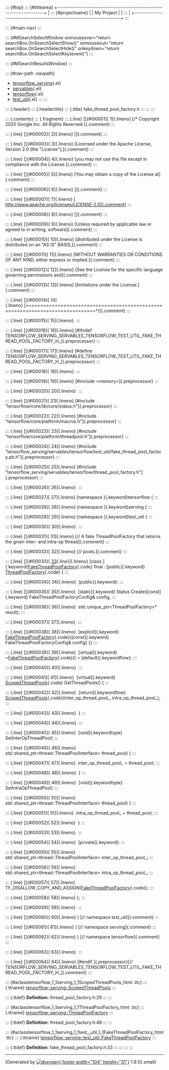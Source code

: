 ::: {#top}
::: {#titlearea}
+-----------------------------------------------------------------------+
| ::: {#projectname}                                                    |
| My Project                                                            |
| :::                                                                   |
+-----------------------------------------------------------------------+
:::

::: {#main-nav}
:::

::: {#MSearchSelectWindow onmouseover="return searchBox.OnSearchSelectShow()" onmouseout="return searchBox.OnSearchSelectHide()" onkeydown="return searchBox.OnSearchSelectKey(event)"}
:::

::: {#MSearchResultsWindow}
:::

::: {#nav-path .navpath}
-   [tensorflow\_serving](dir_bbc8937306723ff096d79d77f4a73363.html){.el}
-   [servables](dir_e240d895a087fc4ce46e8f4c52318018.html){.el}
-   [tensorflow](dir_143c99ffaf6c8b3b63b06c22e49d7998.html){.el}
-   [test\_util](dir_02e7f11df71bfe34e46d134dc12d183d.html){.el}
:::
:::

::: {.header}
::: {.headertitle}
::: {.title}
fake\_thread\_pool\_factory.h
:::
:::
:::

::: {.contents}
::: {.fragment}
::: {.line}
[]{#l00001}[ 1]{.lineno} [/\* Copyright 2020 Google Inc. All Rights
Reserved.]{.comment}
:::

::: {.line}
[]{#l00002}[ 2]{.lineno} []{.comment}
:::

::: {.line}
[]{#l00003}[ 3]{.lineno} [Licensed under the Apache License, Version 2.0
(the \"License\");]{.comment}
:::

::: {.line}
[]{#l00004}[ 4]{.lineno} [you may not use this file except in compliance
with the License.]{.comment}
:::

::: {.line}
[]{#l00005}[ 5]{.lineno} [You may obtain a copy of the License
at]{.comment}
:::

::: {.line}
[]{#l00006}[ 6]{.lineno} []{.comment}
:::

::: {.line}
[]{#l00007}[ 7]{.lineno} [
http://www.apache.org/licenses/LICENSE-2.0]{.comment}
:::

::: {.line}
[]{#l00008}[ 8]{.lineno} []{.comment}
:::

::: {.line}
[]{#l00009}[ 9]{.lineno} [Unless required by applicable law or agreed to
in writing, software]{.comment}
:::

::: {.line}
[]{#l00010}[ 10]{.lineno} [distributed under the License is distributed
on an \"AS IS\" BASIS,]{.comment}
:::

::: {.line}
[]{#l00011}[ 11]{.lineno} [WITHOUT WARRANTIES OR CONDITIONS OF ANY KIND,
either express or implied.]{.comment}
:::

::: {.line}
[]{#l00012}[ 12]{.lineno} [See the License for the specific language
governing permissions and]{.comment}
:::

::: {.line}
[]{#l00013}[ 13]{.lineno} [limitations under the License.]{.comment}
:::

::: {.line}
[]{#l00014}[
14]{.lineno} [==============================================================================\*/]{.comment}
:::

::: {.line}
[]{#l00015}[ 15]{.lineno} 
:::

::: {.line}
[]{#l00016}[ 16]{.lineno} [\#ifndef
TENSORFLOW\_SERVING\_SERVABLES\_TENSORFLOW\_TEST\_UTIL\_FAKE\_THREAD\_POOL\_FACTORY\_H\_]{.preprocessor}
:::

::: {.line}
[]{#l00017}[ 17]{.lineno} [\#define
TENSORFLOW\_SERVING\_SERVABLES\_TENSORFLOW\_TEST\_UTIL\_FAKE\_THREAD\_POOL\_FACTORY\_H\_]{.preprocessor}
:::

::: {.line}
[]{#l00018}[ 18]{.lineno} 
:::

::: {.line}
[]{#l00019}[ 19]{.lineno} [\#include \<memory\>]{.preprocessor}
:::

::: {.line}
[]{#l00020}[ 20]{.lineno} 
:::

::: {.line}
[]{#l00021}[ 21]{.lineno} [\#include
\"tensorflow/core/lib/core/status.h\"]{.preprocessor}
:::

::: {.line}
[]{#l00022}[ 22]{.lineno} [\#include
\"tensorflow/core/platform/macros.h\"]{.preprocessor}
:::

::: {.line}
[]{#l00023}[ 23]{.lineno} [\#include
\"tensorflow/core/platform/threadpool.h\"]{.preprocessor}
:::

::: {.line}
[]{#l00024}[ 24]{.lineno} [\#include
\"tensorflow\_serving/servables/tensorflow/test\_util/fake\_thread\_pool\_factory.pb.h\"]{.preprocessor}
:::

::: {.line}
[]{#l00025}[ 25]{.lineno} [\#include
\"tensorflow\_serving/servables/tensorflow/thread\_pool\_factory.h\"]{.preprocessor}
:::

::: {.line}
[]{#l00026}[ 26]{.lineno} 
:::

::: {.line}
[]{#l00027}[ 27]{.lineno} [namespace ]{.keyword}tensorflow {
:::

::: {.line}
[]{#l00028}[ 28]{.lineno} [namespace ]{.keyword}serving {
:::

::: {.line}
[]{#l00029}[ 29]{.lineno} [namespace ]{.keyword}test\_util {
:::

::: {.line}
[]{#l00030}[ 30]{.lineno} 
:::

::: {.line}
[]{#l00031}[ 31]{.lineno} [// A fake ThreadPoolFactory that returns the
given inter- and intra-op thread]{.comment}
:::

::: {.line}
[]{#l00032}[ 32]{.lineno} [// pools.]{.comment}
:::

::: {.line}
[]{#l00033}[
[33](classtensorflow_1_1serving_1_1test__util_1_1FakeThreadPoolFactory.html){.line}]{.lineno} [class
]{.keyword}[FakeThreadPoolFactory](classtensorflow_1_1serving_1_1test__util_1_1FakeThreadPoolFactory.html){.code}
final : [public]{.keyword}
[ThreadPoolFactory](classtensorflow_1_1serving_1_1ThreadPoolFactory.html){.code}
{
:::

::: {.line}
[]{#l00034}[ 34]{.lineno}  [public]{.keyword}:
:::

::: {.line}
[]{#l00035}[ 35]{.lineno}  [static]{.keyword} Status
Create([const]{.keyword} FakeThreadPoolFactoryConfig& config,
:::

::: {.line}
[]{#l00036}[ 36]{.lineno}  std::unique\_ptr\<ThreadPoolFactory\>\*
result);
:::

::: {.line}
[]{#l00037}[ 37]{.lineno} 
:::

::: {.line}
[]{#l00038}[ 38]{.lineno}  [explicit]{.keyword}
[FakeThreadPoolFactory](classtensorflow_1_1serving_1_1test__util_1_1FakeThreadPoolFactory.html){.code}([const]{.keyword}
FakeThreadPoolFactoryConfig& config) {}
:::

::: {.line}
[]{#l00039}[ 39]{.lineno}  [virtual]{.keyword}
\~[FakeThreadPoolFactory](classtensorflow_1_1serving_1_1test__util_1_1FakeThreadPoolFactory.html){.code}()
= [default]{.keywordflow};
:::

::: {.line}
[]{#l00040}[ 40]{.lineno} 
:::

::: {.line}
[]{#l00041}[ 41]{.lineno}  [virtual]{.keyword}
[ScopedThreadPools](classtensorflow_1_1serving_1_1ScopedThreadPools.html){.code}
GetThreadPools() {
:::

::: {.line}
[]{#l00042}[ 42]{.lineno}  [return]{.keywordflow}
[ScopedThreadPools](classtensorflow_1_1serving_1_1ScopedThreadPools.html){.code}(inter\_op\_thread\_pool\_,
intra\_op\_thread\_pool\_);
:::

::: {.line}
[]{#l00043}[ 43]{.lineno}  }
:::

::: {.line}
[]{#l00044}[ 44]{.lineno} 
:::

::: {.line}
[]{#l00045}[ 45]{.lineno}  [void]{.keywordtype} SetInterOpThreadPool(
:::

::: {.line}
[]{#l00046}[ 46]{.lineno} 
std::shared\_ptr\<thread::ThreadPoolInterface\> thread\_pool) {
:::

::: {.line}
[]{#l00047}[ 47]{.lineno}  inter\_op\_thread\_pool\_ = thread\_pool;
:::

::: {.line}
[]{#l00048}[ 48]{.lineno}  }
:::

::: {.line}
[]{#l00049}[ 49]{.lineno}  [void]{.keywordtype} SetIntraOpThreadPool(
:::

::: {.line}
[]{#l00050}[ 50]{.lineno} 
std::shared\_ptr\<thread::ThreadPoolInterface\> thread\_pool) {
:::

::: {.line}
[]{#l00051}[ 51]{.lineno}  intra\_op\_thread\_pool\_ = thread\_pool;
:::

::: {.line}
[]{#l00052}[ 52]{.lineno}  }
:::

::: {.line}
[]{#l00053}[ 53]{.lineno} 
:::

::: {.line}
[]{#l00054}[ 54]{.lineno}  [private]{.keyword}:
:::

::: {.line}
[]{#l00055}[ 55]{.lineno} 
std::shared\_ptr\<thread::ThreadPoolInterface\>
inter\_op\_thread\_pool\_;
:::

::: {.line}
[]{#l00056}[ 56]{.lineno} 
std::shared\_ptr\<thread::ThreadPoolInterface\>
intra\_op\_thread\_pool\_;
:::

::: {.line}
[]{#l00057}[ 57]{.lineno} 
TF\_DISALLOW\_COPY\_AND\_ASSIGN([FakeThreadPoolFactory](classtensorflow_1_1serving_1_1test__util_1_1FakeThreadPoolFactory.html){.code});
:::

::: {.line}
[]{#l00058}[ 58]{.lineno} };
:::

::: {.line}
[]{#l00059}[ 59]{.lineno} 
:::

::: {.line}
[]{#l00060}[ 60]{.lineno} } [// namespace test\_util]{.comment}
:::

::: {.line}
[]{#l00061}[ 61]{.lineno} } [// namespace serving]{.comment}
:::

::: {.line}
[]{#l00062}[ 62]{.lineno} } [// namespace tensorflow]{.comment}
:::

::: {.line}
[]{#l00063}[ 63]{.lineno} 
:::

::: {.line}
[]{#l00064}[ 64]{.lineno} [\#endif ]{.preprocessor}[//
TENSORFLOW\_SERVING\_SERVABLES\_TENSORFLOW\_TEST\_UTIL\_FAKE\_THREAD\_POOL\_FACTORY\_H\_]{.comment}
:::

::: {#aclasstensorflow_1_1serving_1_1ScopedThreadPools_html .ttc}
::: {.ttname}
[tensorflow::serving::ScopedThreadPools](classtensorflow_1_1serving_1_1ScopedThreadPools.html)
:::

::: {.ttdef}
**Definition:** thread\_pool\_factory.h:29
:::
:::

::: {#aclasstensorflow_1_1serving_1_1ThreadPoolFactory_html .ttc}
::: {.ttname}
[tensorflow::serving::ThreadPoolFactory](classtensorflow_1_1serving_1_1ThreadPoolFactory.html)
:::

::: {.ttdef}
**Definition:** thread\_pool\_factory.h:48
:::
:::

::: {#aclasstensorflow_1_1serving_1_1test__util_1_1FakeThreadPoolFactory_html .ttc}
::: {.ttname}
[tensorflow::serving::test\_util::FakeThreadPoolFactory](classtensorflow_1_1serving_1_1test__util_1_1FakeThreadPoolFactory.html)
:::

::: {.ttdef}
**Definition:** fake\_thread\_pool\_factory.h:33
:::
:::
:::
:::

------------------------------------------------------------------------

[Generated by [![doxygen](doxygen.svg){.footer width="104"
height="31"}](https://www.doxygen.org/index.html) 1.9.1]{.small}
